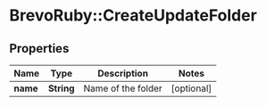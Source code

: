 # BrevoRuby::CreateUpdateFolder

## Properties
Name | Type | Description | Notes
------------ | ------------- | ------------- | -------------
**name** | **String** | Name of the folder | [optional] 


